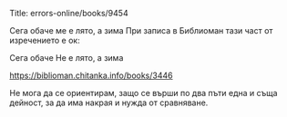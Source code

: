 Title: errors-online/books/9454

Сега обаче ме е лято, а зима
При записа в Библиоман тази част от изречението е ок:

Сега обаче Не е лято, а зима

https://biblioman.chitanka.info/books/3446

Не мога да се ориентирам, защо се върши по два пъти една и съща дейност, за да има накрая и нужда от сравняване.
